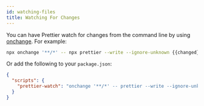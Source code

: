 ```yaml
---
id: watching-files
title: Watching For Changes
---
```


You can have Prettier watch for changes from the command line by using [onchange](https://www.npmjs.com/package/onchange). For example:

```bash
npx onchange '**/*' -- npx prettier --write --ignore-unknown {{changed}}
```

Or add the following to your `package.json`:

```json
{
  "scripts": {
    "prettier-watch": "onchange '**/*' -- prettier --write --ignore-unknown {{changed}}"
  }
}
```
